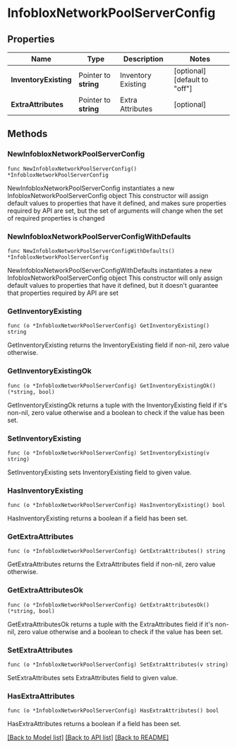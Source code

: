 # InfobloxNetworkPoolServerConfig

## Properties

Name | Type | Description | Notes
------------ | ------------- | ------------- | -------------
**InventoryExisting** | Pointer to **string** | Inventory Existing | [optional] [default to "off"]
**ExtraAttributes** | Pointer to **string** | Extra Attributes | [optional] 

## Methods

### NewInfobloxNetworkPoolServerConfig

`func NewInfobloxNetworkPoolServerConfig() *InfobloxNetworkPoolServerConfig`

NewInfobloxNetworkPoolServerConfig instantiates a new InfobloxNetworkPoolServerConfig object
This constructor will assign default values to properties that have it defined,
and makes sure properties required by API are set, but the set of arguments
will change when the set of required properties is changed

### NewInfobloxNetworkPoolServerConfigWithDefaults

`func NewInfobloxNetworkPoolServerConfigWithDefaults() *InfobloxNetworkPoolServerConfig`

NewInfobloxNetworkPoolServerConfigWithDefaults instantiates a new InfobloxNetworkPoolServerConfig object
This constructor will only assign default values to properties that have it defined,
but it doesn't guarantee that properties required by API are set

### GetInventoryExisting

`func (o *InfobloxNetworkPoolServerConfig) GetInventoryExisting() string`

GetInventoryExisting returns the InventoryExisting field if non-nil, zero value otherwise.

### GetInventoryExistingOk

`func (o *InfobloxNetworkPoolServerConfig) GetInventoryExistingOk() (*string, bool)`

GetInventoryExistingOk returns a tuple with the InventoryExisting field if it's non-nil, zero value otherwise
and a boolean to check if the value has been set.

### SetInventoryExisting

`func (o *InfobloxNetworkPoolServerConfig) SetInventoryExisting(v string)`

SetInventoryExisting sets InventoryExisting field to given value.

### HasInventoryExisting

`func (o *InfobloxNetworkPoolServerConfig) HasInventoryExisting() bool`

HasInventoryExisting returns a boolean if a field has been set.

### GetExtraAttributes

`func (o *InfobloxNetworkPoolServerConfig) GetExtraAttributes() string`

GetExtraAttributes returns the ExtraAttributes field if non-nil, zero value otherwise.

### GetExtraAttributesOk

`func (o *InfobloxNetworkPoolServerConfig) GetExtraAttributesOk() (*string, bool)`

GetExtraAttributesOk returns a tuple with the ExtraAttributes field if it's non-nil, zero value otherwise
and a boolean to check if the value has been set.

### SetExtraAttributes

`func (o *InfobloxNetworkPoolServerConfig) SetExtraAttributes(v string)`

SetExtraAttributes sets ExtraAttributes field to given value.

### HasExtraAttributes

`func (o *InfobloxNetworkPoolServerConfig) HasExtraAttributes() bool`

HasExtraAttributes returns a boolean if a field has been set.


[[Back to Model list]](../README.md#documentation-for-models) [[Back to API list]](../README.md#documentation-for-api-endpoints) [[Back to README]](../README.md)


